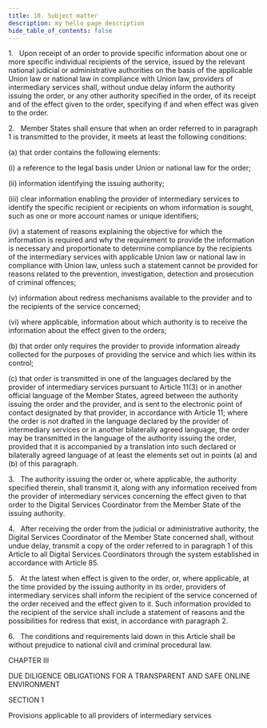 ```yaml
---
title: 10. Subject matter
description: my hello page description
hide_table_of_contents: false
---
```

1.   Upon receipt of an order to provide specific information about one or more specific individual recipients of the service, issued by the relevant national judicial or administrative authorities on the basis of the applicable Union law or national law in compliance with Union law, providers of intermediary services shall, without undue delay inform the authority issuing the order, or any other authority specified in the order, of its receipt and of the effect given to the order, specifying if and when effect was given to the order.

2.   Member States shall ensure that when an order referred to in paragraph 1 is transmitted to the provider, it meets at least the following conditions:

(a) that order contains the following elements:

(i) a reference to the legal basis under Union or national law for the order;

(ii) information identifying the issuing authority;

(iii) clear information enabling the provider of intermediary services to identify the specific recipient or recipients on whom information is sought, such as one or more account names or unique identifiers;

(iv) a statement of reasons explaining the objective for which the information is required and why the requirement to provide the information is necessary and proportionate to determine compliance by the recipients of the intermediary services with applicable Union law or national law in compliance with Union law, unless such a statement cannot be provided for reasons related to the prevention, investigation, detection and prosecution of criminal offences;

(v) information about redress mechanisms available to the provider and to the recipients of the service concerned;

(vi) where applicable, information about which authority is to receive the information about the effect given to the orders;

(b) that order only requires the provider to provide information already collected for the purposes of providing the service and which lies within its control;

(c) that order is transmitted in one of the languages declared by the provider of intermediary services pursuant to Article 11(3) or in another official language of the Member States, agreed between the authority issuing the order and the provider, and is sent to the electronic point of contact designated by that provider, in accordance with Article 11; where the order is not drafted in the language declared by the provider of intermediary services or in another bilaterally agreed language, the order may be transmitted in the language of the authority issuing the order, provided that it is accompanied by a translation into such declared or bilaterally agreed language of at least the elements set out in points (a) and (b) of this paragraph.

3.   The authority issuing the order or, where applicable, the authority specified therein, shall transmit it, along with any information received from the provider of intermediary services concerning the effect given to that order to the Digital Services Coordinator from the Member State of the issuing authority.

4.   After receiving the order from the judicial or administrative authority, the Digital Services Coordinator of the Member State concerned shall, without undue delay, transmit a copy of the order referred to in paragraph 1 of this Article to all Digital Services Coordinators through the system established in accordance with Article 85.

5.   At the latest when effect is given to the order, or, where applicable, at the time provided by the issuing authority in its order, providers of intermediary services shall inform the recipient of the service concerned of the order received and the effect given to it. Such information provided to the recipient of the service shall include a statement of reasons and the possibilities for redress that exist, in accordance with paragraph 2.

6.   The conditions and requirements laid down in this Article shall be without prejudice to national civil and criminal procedural law.

CHAPTER III

DUE DILIGENCE OBLIGATIONS FOR A TRANSPARENT AND SAFE ONLINE ENVIRONMENT

SECTION 1

Provisions applicable to all providers of intermediary services